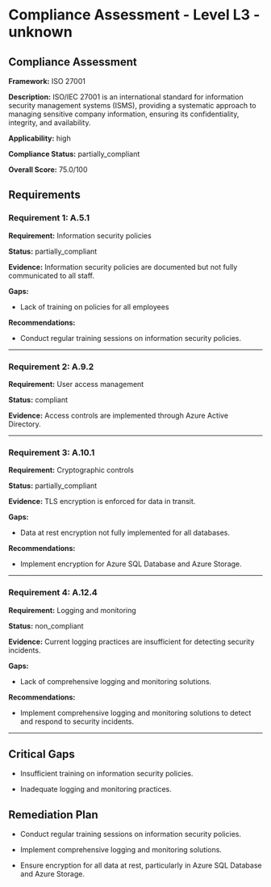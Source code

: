# Compliance Assessment - Level L3 - unknown

## Compliance Assessment

**Framework:** ISO 27001

**Description:** ISO/IEC 27001 is an international standard for information security management systems (ISMS), providing a systematic approach to managing sensitive company information, ensuring its confidentiality, integrity, and availability.

**Applicability:** high

**Compliance Status:** partially_compliant

**Overall Score:** 75.0/100

## Requirements

### Requirement 1: A.5.1

**Requirement:** Information security policies

**Status:** partially_compliant

**Evidence:** Information security policies are documented but not fully communicated to all staff.

**Gaps:**
- Lack of training on policies for all employees

**Recommendations:**
- Conduct regular training sessions on information security policies.

---

### Requirement 2: A.9.2

**Requirement:** User access management

**Status:** compliant

**Evidence:** Access controls are implemented through Azure Active Directory.

---

### Requirement 3: A.10.1

**Requirement:** Cryptographic controls

**Status:** partially_compliant

**Evidence:** TLS encryption is enforced for data in transit.

**Gaps:**
- Data at rest encryption not fully implemented for all databases.

**Recommendations:**
- Implement encryption for Azure SQL Database and Azure Storage.

---

### Requirement 4: A.12.4

**Requirement:** Logging and monitoring

**Status:** non_compliant

**Evidence:** Current logging practices are insufficient for detecting security incidents.

**Gaps:**
- Lack of comprehensive logging and monitoring solutions.

**Recommendations:**
- Implement comprehensive logging and monitoring solutions to detect and respond to security incidents.

---

## Critical Gaps

- Insufficient training on information security policies.

- Inadequate logging and monitoring practices.

## Remediation Plan

- Conduct regular training sessions on information security policies.

- Implement comprehensive logging and monitoring solutions.

- Ensure encryption for all data at rest, particularly in Azure SQL Database and Azure Storage.


